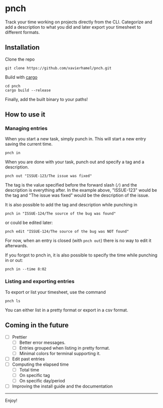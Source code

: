 # pnch
Track your time working on projects directly from the CLI. Categorize and add a description to what
you did and later export your timesheet to different formats.

## Installation
Clone the repo
```
git clone https://github.com/xavierhamel/pnch.git
```

Build with [cargo](https://github.com/rust-lang/cargo)
```
cd pnch
cargo build --release
```

Finally, add the built binary to your paths!

## How to use it
### Managing entries
When you start a new task, simply punch in. This will start a new entry saving the current time.
```
pnch in
```

When you are done with your task, punch out and specify a tag and a description.
```
pnch out "ISSUE-123/The issue was fixed"
```
The tag is the value specified before the forward slash (`/`) and the description is everything
after. In the example above, "ISSUE-123" would be the tag and "The issue was fixed" would be the
description of the issue.

It is also possible to add the tag and description while punching in
```
pnch in "ISSUE-124/The source of the bug was found"
```

or could be edited later:
```
pnch edit "ISSUE-124/The source of the bug was NOT found"
```

For now, when an entry is closed (with `pnch out`) there is no way to edit it afterwards.

If you forgot to pnch in, it is also possible to specify the time while punching in or out:
```
pnch in --time 8:02
```

### Listing and exporting entries
To export or list your timesheet, use the command
```
pnch ls
```

You can either list in a pretty format or export in a csv format.

## Coming in the future
 - [ ] Prettier
    - [ ] Better error messages.
    - [ ] Entries grouped when listing in pretty format.
    - [ ] Minimal colors for terminal supporting it.
- [ ] Edit past entries
- [ ] Computing the elapsed time
    - [ ] Total time
    - [ ] On specific tag
    - [ ] On specific day/period
- [ ] Improving the install guide and the documentation

---
Enjoy!
